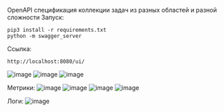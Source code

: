 OpenAPI спецификация коллекции задач из разных областей и разной сложности
Запуск:
```
pip3 install -r requirements.txt
python -m swagger_server
```

Ссылка:
```
http://localhost:8080/ui/
```

![image](https://github.com/user-attachments/assets/2fb9ac7b-47f3-4928-837c-c27f42563649)
![image](https://github.com/user-attachments/assets/61f4512b-290a-479a-bd6e-3855267c5b88)
![image](https://github.com/user-attachments/assets/c57bb85a-02d0-4cd3-943c-fc708c6276e9)


Метрики:
![image](https://github.com/user-attachments/assets/05fbd0b2-f2c8-48da-afe1-0c5186e7b47b)
![image](https://github.com/user-attachments/assets/e6e1652d-1190-41a9-8a18-b658548a4883)
![image](https://github.com/user-attachments/assets/10ea6443-a481-4939-ac37-2837adc0dd5d)
![image](https://github.com/user-attachments/assets/c2c5c415-6ad8-405c-8908-35c603e09b5c)

Логи:
![image](https://github.com/user-attachments/assets/9555e147-72af-451c-b008-1c779b0242ac)





